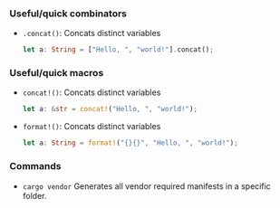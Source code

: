 ### Useful/quick combinators
- ``.concat()``: Concats distinct variables
	```rust
	let a: String = ["Hello, ", "world!"].concat();
	```


### Useful/quick macros
- ``concat!()``: Concats distinct variables
	```rust
	let a: &str = concat!("Hello, ", "world!");
	```
- ``format!()``: Concats distinct variables
	```rust
	let a: String = format!("{}{}", "Hello, ", "world!");
	```

### Commands
- ``cargo vendor``
Generates all vendor required manifests in a specific folder.